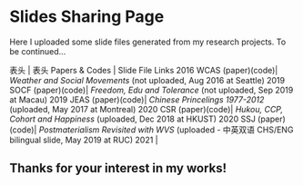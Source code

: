 # Slides Sharing Page #

Here I uploaded some slide files generated from my research projects. 
To be continued...

表头  | 表头
Papers & Codes | Slide File Links
2016 WCAS (paper)(code)| *Weather and Social Movements* (not uploaded, Aug 2016 at Seattle)
2019 SOCF (paper)(code)| *Freedom, Edu and Tolerance* (not uploaded, Sep 2019 at Macau)
2019 JEAS (paper)(code)| *Chinese Princelings 1977-2012* (uploaded, May 2017 at Montreal)
2020 CSR (paper)(code)| *Hukou, CCP, Cohort and Happiness* (uploaded, Dec 2018 at HKUST)
2020 SSJ (paper)(code)| *Postmaterialism Revisited with WVS* (uploaded - 中英双语 CHS/ENG bilingual slide, May 2019 at RUC)
2021 |

## Thanks for your interest in my works! ##
